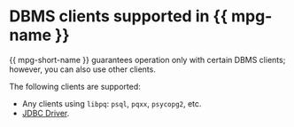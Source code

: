 # DBMS clients supported in {{ mpg-name }}

{{ mpg-short-name }} guarantees operation only with certain DBMS clients; however, you can also use other clients.

The following clients are supported:

- Any clients using `libpq`: `psql`, `pqxx`, `psycopg2`, etc.
- [JDBC Driver](https://jdbc.postgresql.org).

